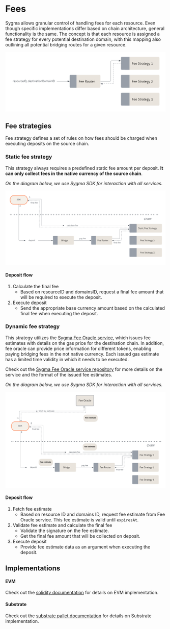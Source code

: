 # Fees

Sygma allows granular control of handling fees for each resource. Even though specific implementations differ based on chain architecture, general functionality is the same. The concept is that each resource is assigned a fee strategy for every potential destination domain, with this mapping also outlining all potential bridging routes for a given resource.

![](/docs/resources/fee-router-general.png)

## Fee strategies

Fee strategy defines a set of rules on how fees should be charged when executing deposits on the source chain.

### Static fee strategy

This strategy always requires a predefined static fee amount per deposit. **It can only collect fees in the native currency of the source chain**.

*On the diagram below, we use Sygma SDK for interaction with all services.*

![](/docs/resources/static-fee-general.png)

#### Deposit flow

1) Calculate the final fee
    - Based on resourceID and domainsID, request a final fee amount that will be required to execute the deposit.
2) Execute deposit
    - Send the appropriate base currency amount based on the calculated final fee when executing the deposit.

### Dynamic fee strategy
This strategy utilizes the [Sygma Fee Oracle service](https://github.com/sygmaprotocol/sygma-fee-oracle), which issues fee estimates with details on the gas price for the destination chain. In addition, fee oracle can provide price information for different tokens, enabling paying bridging fees in the not native currency. Each issued gas estimate has a limited time validity in which it needs to be executed.

Check out the [Sygma Fee Oracle service repository](https://github.com/sygmaprotocol/sygma-fee-oracle/blob/main/docs/Home.md) for more details on the service and the format of the issued fee estimates.

*On the diagram below, we use Sygma SDK for interaction with all services.*

![](/docs/resources/dynamic-fee-general.png)

#### Deposit flow

1) Fetch fee estimate
    - Based on resource ID and domains ID, request fee estimate from Fee Oracle service. This fee estimate is valid until `expiresAt`.
2) Validate fee estimate and calculate the final fee
    - Validate the signature on the fee estimate.
    - Get the final fee amount that will be collected on deposit.
3) Execute deposit
    - Provide fee estimate data as an argument when executing the deposit.

## Implementations

#### EVM
Check out the [solidity documentation](https://github.com/sygmaprotocol/sygma-solidity/wiki/Fees) for details on EVM implementation.

#### Substrate
Check out the [substrate pallet documentation](https://github.com/sygmaprotocol/sygma-substrate-pallets/blob/main/docs/Home.md) for details on Substrate implementation.


 